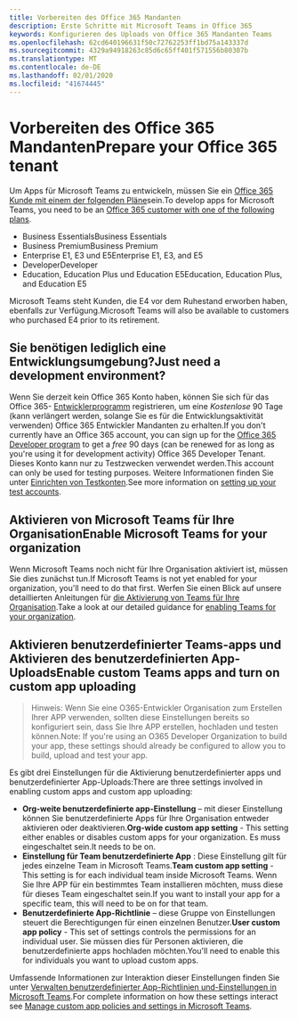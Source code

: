 ```yaml
---
title: Vorbereiten des Office 365 Mandanten
description: Erste Schritte mit Microsoft Teams in Office 365
keywords: Konfigurieren des Uploads von Office 365 Mandanten Teams
ms.openlocfilehash: 62cd640196631f50c72762253ff1bd75a143337d
ms.sourcegitcommit: 4329a94918263c85d6c65ff401f571556b80307b
ms.translationtype: MT
ms.contentlocale: de-DE
ms.lasthandoff: 02/01/2020
ms.locfileid: "41674445"
---
```

# <a name="prepare-your-office-365-tenant"></a><span data-ttu-id="b3c96-104">Vorbereiten des Office 365 Mandanten</span><span class="sxs-lookup"><span data-stu-id="b3c96-104">Prepare your Office 365 tenant</span></span>

<span data-ttu-id="b3c96-105">Um Apps für Microsoft Teams zu entwickeln, müssen Sie ein [Office 365 Kunde mit einem der folgenden Pläne](https://products.office.com/business/compare-more-office-365-for-business-plans)sein.</span><span class="sxs-lookup"><span data-stu-id="b3c96-105">To develop apps for Microsoft Teams, you need to be an [Office 365 customer with one of the following plans](https://products.office.com/business/compare-more-office-365-for-business-plans).</span></span>

* <span data-ttu-id="b3c96-106">Business Essentials</span><span class="sxs-lookup"><span data-stu-id="b3c96-106">Business Essentials</span></span>
* <span data-ttu-id="b3c96-107">Business Premium</span><span class="sxs-lookup"><span data-stu-id="b3c96-107">Business Premium</span></span>
* <span data-ttu-id="b3c96-108">Enterprise E1, E3 und E5</span><span class="sxs-lookup"><span data-stu-id="b3c96-108">Enterprise E1, E3, and E5</span></span>
* <span data-ttu-id="b3c96-109">Developer</span><span class="sxs-lookup"><span data-stu-id="b3c96-109">Developer</span></span>
* <span data-ttu-id="b3c96-110">Education, Education Plus und Education E5</span><span class="sxs-lookup"><span data-stu-id="b3c96-110">Education, Education Plus, and Education E5</span></span>

<span data-ttu-id="b3c96-111">Microsoft Teams steht Kunden, die E4 vor dem Ruhestand erworben haben, ebenfalls zur Verfügung.</span><span class="sxs-lookup"><span data-stu-id="b3c96-111">Microsoft Teams will also be available to customers who purchased E4 prior to its retirement.</span></span>

## <a name="just-need-a-development-environment"></a><span data-ttu-id="b3c96-112">Sie benötigen lediglich eine Entwicklungsumgebung?</span><span class="sxs-lookup"><span data-stu-id="b3c96-112">Just need a development environment?</span></span>

<span data-ttu-id="b3c96-113">Wenn Sie derzeit kein Office 365 Konto haben, können Sie sich für das Office 365- [Entwicklerprogramm](https://dev.office.com/devprogram) registrieren, um eine *﻿Kostenlose* 90 Tage (kann verlängert werden, solange Sie es für die Entwicklungsaktivität verwenden) Office 365 Entwickler Mandanten zu erhalten.</span><span class="sxs-lookup"><span data-stu-id="b3c96-113">If you don't currently have an Office 365 account, you can sign up for the [Office 365 Developer program](https://dev.office.com/devprogram) to get a *free* 90 days (can be renewed for as long as you're using it for development activity) Office 365 Developer Tenant.</span></span> <span data-ttu-id="b3c96-114">Dieses Konto kann nur zu Testzwecken verwendet werden.</span><span class="sxs-lookup"><span data-stu-id="b3c96-114">This account can only be used for testing purposes.</span></span> <span data-ttu-id="b3c96-115">Weitere Informationen finden Sie unter [Einrichten von Testkonten](https://support.office.com/article/Add-users-individually-or-in-bulk-to-Office-365-Admin-Help-1970f7d6-03b5-442f-b385-5880b9c256ec?ui=en-US&rs=en-US&ad=US).</span><span class="sxs-lookup"><span data-stu-id="b3c96-115">See more information on [setting up your test accounts](https://support.office.com/article/Add-users-individually-or-in-bulk-to-Office-365-Admin-Help-1970f7d6-03b5-442f-b385-5880b9c256ec?ui=en-US&rs=en-US&ad=US).</span></span>

## <a name="enable-microsoft-teams-for-your-organization"></a><span data-ttu-id="b3c96-116">Aktivieren von Microsoft Teams für Ihre Organisation</span><span class="sxs-lookup"><span data-stu-id="b3c96-116">Enable Microsoft Teams for your organization</span></span>

<span data-ttu-id="b3c96-117">Wenn Microsoft Teams noch nicht für Ihre Organisation aktiviert ist, müssen Sie dies zunächst tun.</span><span class="sxs-lookup"><span data-stu-id="b3c96-117">If Microsoft Teams is not yet enabled for your organization, you'll need to do that first.</span></span> <span data-ttu-id="b3c96-118">Werfen Sie einen Blick auf unsere detaillierten Anleitungen für [die Aktivierung von Teams für Ihre Organisation](/microsoftteams/how-to-roll-out-teams).</span><span class="sxs-lookup"><span data-stu-id="b3c96-118">Take a look at our detailed guidance for [enabling Teams for your organization](/microsoftteams/how-to-roll-out-teams).</span></span>

## <a name="enable-custom-teams-apps-and-turn-on-custom-app-uploading"></a><span data-ttu-id="b3c96-119">Aktivieren benutzerdefinierter Teams-apps und Aktivieren des benutzerdefinierten App-Uploads</span><span class="sxs-lookup"><span data-stu-id="b3c96-119">Enable custom Teams apps and turn on custom app uploading</span></span>

> <span data-ttu-id="b3c96-120">Hinweis: Wenn Sie eine O365-Entwickler Organisation zum Erstellen Ihrer APP verwenden, sollten diese Einstellungen bereits so konfiguriert sein, dass Sie Ihre APP erstellen, hochladen und testen können.</span><span class="sxs-lookup"><span data-stu-id="b3c96-120">Note: If you're using an O365 Developer Organization to build your app, these settings should already be configured to allow you to build, upload and test your app.</span></span>

<span data-ttu-id="b3c96-121">Es gibt drei Einstellungen für die Aktivierung benutzerdefinierter apps und benutzerdefinierter App-Uploads:</span><span class="sxs-lookup"><span data-stu-id="b3c96-121">There are three settings involved in enabling custom apps and custom app uploading:</span></span>

* <span data-ttu-id="b3c96-122">**Org-weite benutzerdefinierte app-Einstellung** – mit dieser Einstellung können Sie benutzerdefinierte Apps für Ihre Organisation entweder aktivieren oder deaktivieren.</span><span class="sxs-lookup"><span data-stu-id="b3c96-122">**Org-wide custom app setting** - This setting either enables or disables custom apps for your organization.</span></span> <span data-ttu-id="b3c96-123">Es muss eingeschaltet sein.</span><span class="sxs-lookup"><span data-stu-id="b3c96-123">It needs to be on.</span></span> 
* <span data-ttu-id="b3c96-124">**Einstellung für Team benutzerdefinierte App** : Diese Einstellung gilt für jedes einzelne Team in Microsoft Teams.</span><span class="sxs-lookup"><span data-stu-id="b3c96-124">**Team custom app setting** - This setting is for each individual team inside Microsoft Teams.</span></span> <span data-ttu-id="b3c96-125">Wenn Sie Ihre APP für ein bestimmtes Team installieren möchten, muss diese für dieses Team eingeschaltet sein.</span><span class="sxs-lookup"><span data-stu-id="b3c96-125">If you want to install your app for a specific team, this will need to be on for that team.</span></span>
* <span data-ttu-id="b3c96-126">**Benutzerdefinierte App-Richtlinie** – diese Gruppe von Einstellungen steuert die Berechtigungen für einen einzelnen Benutzer.</span><span class="sxs-lookup"><span data-stu-id="b3c96-126">**User custom app policy** - This set of settings controls the permissions for an individual user.</span></span> <span data-ttu-id="b3c96-127">Sie müssen dies für Personen aktivieren, die benutzerdefinierte apps hochladen möchten.</span><span class="sxs-lookup"><span data-stu-id="b3c96-127">You'll need to enable this for individuals you want to upload custom apps.</span></span>

<span data-ttu-id="b3c96-128">Umfassende Informationen zur Interaktion dieser Einstellungen finden Sie unter [Verwalten benutzerdefinierter App-Richtlinien und-Einstellungen in Microsoft Teams](/MicrosoftTeams/teams-custom-app-policies-and-settings).</span><span class="sxs-lookup"><span data-stu-id="b3c96-128">For complete information on how these settings interact see [Manage custom app policies and settings in Microsoft Teams](/MicrosoftTeams/teams-custom-app-policies-and-settings).</span></span>
